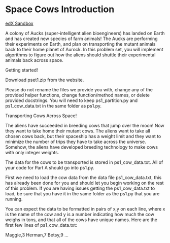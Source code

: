 # Space Cows Introduction

[edX Sandbox](https://courses.edx.org/courses/course-v1:MITx+6.00.2x+3T2018a/courseware/d5d822451677476fbfb0a0f9a14e0501/dd590b97900b4119aa00d2c79cdda2fb/1?activate_block_id=block-v1%3AMITx%2B6.00.2x%2B3T2018a%2Btype%40vertical%2Bblock%40cb81baffda424bb4abd3de0d4bbed1f1)

A colony of Aucks (super-intelligent alien bioengineers) has landed on Earth and has created new species of farm animals! The Aucks are performing their experiments on Earth, and plan on transporting the mutant animals back to their home planet of Aurock. In this problem set, you will implement algorithms to figure out how the aliens should shuttle their experimental animals back across space.

Getting started!

Download pset1.zip from the website.

Please do not rename the files we provide you with, change any of the provided helper functions, change function/method names, or delete provided docstrings. You will need to keep ps1_partition.py and ps1_cow_data.txt in the same folder as ps1.py.

Transporting Cows Across Space!

The aliens have succeeded in breeding cows that jump over the moon! Now they want to take home their mutant cows. The aliens want to take all chosen cows back, but their spaceship has a weight limit and they want to minimize the number of trips they have to take across the universe. Somehow, the aliens have developed breeding technology to make cows with only integer weights.

The data for the cows to be transported is stored in ps1_cow_data.txt. All of your code for Part A should go into ps1.py.

First we need to load the cow data from the data file ps1_cow_data.txt, this has already been done for you and should let you begin working on the rest of this problem. If you are having issues getting the ps1_cow_data.txt to load, be sure that you have it in the same folder as the ps1.py that you are running.

You can expect the data to be formatted in pairs of x,y on each line, where x is the name of the cow and y is a number indicating how much the cow weighs in tons, and that all of the cows have unique names. Here are the first few lines of ps1_cow_data.txt:

Maggie,3
Herman,7
Betsy,9
...
